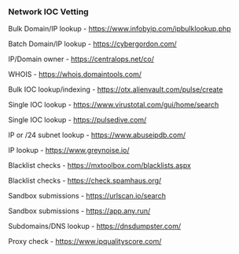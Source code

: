 ### Network IOC Vetting

Bulk Domain/IP lookup - https://www.infobyip.com/ipbulklookup.php

Batch Domain/IP lookup - https://cybergordon.com/

IP/Domain owner - https://centralops.net/co/

WHOIS - https://whois.domaintools.com/

Bulk IOC lookup/indexing - https://otx.alienvault.com/pulse/create

Single IOC lookup - https://www.virustotal.com/gui/home/search

Single IOC lookup - https://pulsedive.com/

IP or /24 subnet lookup - https://www.abuseipdb.com/

IP lookup - https://www.greynoise.io/

Blacklist checks - https://mxtoolbox.com/blacklists.aspx

Blacklist checks - https://check.spamhaus.org/

Sandbox submissions - https://urlscan.io/search

Sandbox submissions - https://app.any.run/

Subdomains/DNS lookup - https://dnsdumpster.com/

Proxy check - https://www.ipqualityscore.com/
